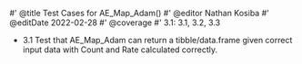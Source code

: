 #' @title Test Cases for AE_Map_Adam()
#' @editor Nathan Kosiba
#' @editDate 2022-02-28
#' @coverage
#' 3.1: 3.1, 3.2, 3.3

+ 3.1 Test that AE_Map_Adam can return a tibble/data.frame given correct input 
data with Count and Rate calculated correctly.

